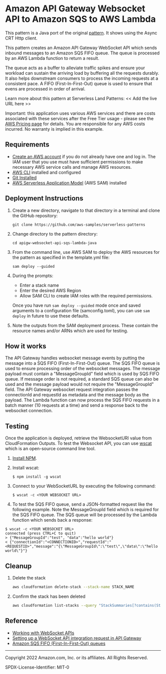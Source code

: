 # Amazon API Gateway Websocket API to Amazon SQS to AWS Lambda

This pattern is a Java port of the original [pattern]( https://serverlessland.com/patterns/apigw-websocket-sqs-lambda). It shows using the Async CRT Http client. 

This pattern creates an Amazon API Gateway WebSocket API which sends inbound messages to an Amazon SQS FIFO queue. The queue is processed by an AWS Lambda function to return a result.

The queue acts as a buffer to alleviate traffic spikes and ensure your workload can sustain the arriving load by buffering all the requests durably. It also helps downstream consumers to process the incoming requests at a consistent pace. A FIFO (First-In-First-Out) queue is used to ensure that evens are processed in order of arrival.

Learn more about this pattern at Serverless Land Patterns: << Add the live URL here >>

Important: this application uses various AWS services and there are costs associated with these services after the Free Tier usage - please see the [AWS Pricing page](https://aws.amazon.com/pricing/) for details. You are responsible for any AWS costs incurred. No warranty is implied in this example.

## Requirements

* [Create an AWS account](https://portal.aws.amazon.com/gp/aws/developer/registration/index.html) if you do not already have one and log in. The IAM user that you use must have sufficient permissions to make necessary AWS service calls and manage AWS resources.
* [AWS CLI](https://docs.aws.amazon.com/cli/latest/userguide/install-cliv2.html) installed and configured
* [Git Installed](https://git-scm.com/book/en/v2/Getting-Started-Installing-Git)
* [AWS Serverless Application Model](https://docs.aws.amazon.com/serverless-application-model/latest/developerguide/serverless-sam-cli-install.html) (AWS SAM) installed

## Deployment Instructions

1. Create a new directory, navigate to that directory in a terminal and clone the GitHub repository:
    ``` 
    git clone https://github.com/aws-samples/serverless-patterns
    ```
1. Change directory to the pattern directory:
    ```
    cd apigw-websocket-api-sqs-lambda-java
    ```
1. From the command line, use AWS SAM to deploy the AWS resources for the pattern as specified in the template.yml file:
    ```
    sam deploy --guided
    ```
1. During the prompts:
    * Enter a stack name
    * Enter the desired AWS Region
    * Allow SAM CLI to create IAM roles with the required permissions.

    Once you have run `sam deploy --guided` mode once and saved arguments to a configuration file (samconfig.toml), you can use `sam deploy` in future to use these defaults.

1. Note the outputs from the SAM deployment process. These contain the resource names and/or ARNs which are used for testing.

## How it works

The API Gateway handles websocket message events by putting the message into a SQS FIFO (First-In-First-Out) queue. 
The SQS FIFO queue is used to ensure processing order of the websocket messages. The message payload must contain a "MessageGroupId" field which is used by SQS FIFO queue.
If message order is not required, a standard SQS queue can also be used and the message payload would not require the "MessageGroupId" field.
The API Gateway websocket request integration passes the connectionId and requestId as metadata and the message body as the payload. 
The Lambda function can now process the SQS FIFO requests in a batch manner (10 requests at a time) and send a response back to the websocket connection.

## Testing

Once the application is deployed, retrieve the WebsocketURI value from CloudFormation Outputs. To test the Websocket API, you can use [wscat](https://github.com/websockets/wscat) which is an open-source command line tool.

1. [Install NPM](https://www.npmjs.com/get-npm).

1. Install wscat:
    ```
    $ npm install -g wscat
    ```

1. Connect to your WebSocketURL by executing the following command:
    ```
    $ wscat -c <YOUR WEBSOCKET URL>
    ```

1. To test the SQS FIFO queue, send a JSON-formatted request like the following example. Note the MessageGroupId field which is required for the SQS FIFO queue. The SQS queue will be processed by the Lambda function which sends back a response:
```
$ wscat -c <YOUR WEBSOCKET URL>
connected (press CTRL+C to quit)
> {"MessageGroupId":"test", "data":"hello world"}
< {"connectionId":"<CONNECTIONID>","requestId":"<REQUESTID>","message":"{\"MessageGroupId\":\"test\",\"data\":\"hello world\"}"}
```

## Cleanup
 
1. Delete the stack
    ```bash
    aws cloudformation delete-stack --stack-name STACK_NAME
    ```
1. Confirm the stack has been deleted
    ```bash
    aws cloudformation list-stacks --query "StackSummaries[?contains(StackName,'STACK_NAME')].StackStatus"
    ```

## Reference
- [Working with WebSocket APIs](https://docs.aws.amazon.com/apigateway/latest/developerguide/apigateway-websocket-api.html)
- [Setting up a WebSocket API integration request in API Gateway ](https://docs.aws.amazon.com/apigateway/latest/developerguide/apigateway-websocket-api-integration-requests.html)
- [Amazon SQS FIFO (First-In-First-Out) queues](https://docs.aws.amazon.com/AWSSimpleQueueService/latest/SQSDeveloperGuide/FIFO-queues.html)

----
Copyright 2022 Amazon.com, Inc. or its affiliates. All Rights Reserved.

SPDX-License-Identifier: MIT-0
